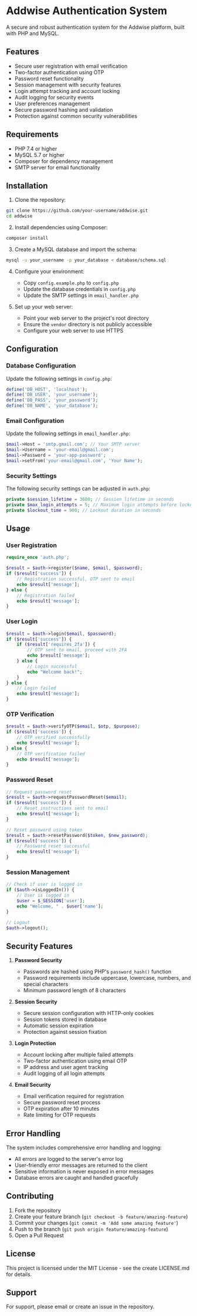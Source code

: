 # Addwise Authentication System

A secure and robust authentication system for the Addwise platform, built with PHP and MySQL.

## Features

- Secure user registration with email verification
- Two-factor authentication using OTP
- Password reset functionality
- Session management with security features
- Login attempt tracking and account locking
- Audit logging for security events
- User preferences management
- Secure password hashing and validation
- Protection against common security vulnerabilities

## Requirements

- PHP 7.4 or higher
- MySQL 5.7 or higher
- Composer for dependency management
- SMTP server for email functionality

## Installation

1. Clone the repository:
```bash
git clone https://github.com/your-username/addwise.git
cd addwise
```

2. Install dependencies using Composer:
```bash
composer install
```

3. Create a MySQL database and import the schema:
```bash
mysql -u your_username -p your_database < database/schema.sql
```

4. Configure your environment:
   - Copy `config.example.php` to `config.php`
   - Update the database credentials in `config.php`
   - Update the SMTP settings in `email_handler.php`

5. Set up your web server:
   - Point your web server to the project's root directory
   - Ensure the `vendor` directory is not publicly accessible
   - Configure your web server to use HTTPS

## Configuration

### Database Configuration
Update the following settings in `config.php`:
```php
define('DB_HOST', 'localhost');
define('DB_USER', 'your_username');
define('DB_PASS', 'your_password');
define('DB_NAME', 'your_database');
```

### Email Configuration
Update the following settings in `email_handler.php`:
```php
$mail->Host = 'smtp.gmail.com'; // Your SMTP server
$mail->Username = 'your-email@gmail.com';
$mail->Password = 'your-app-password';
$mail->setFrom('your-email@gmail.com', 'Your Name');
```

### Security Settings
The following security settings can be adjusted in `auth.php`:
```php
private $session_lifetime = 3600; // Session lifetime in seconds
private $max_login_attempts = 5; // Maximum login attempts before lockout
private $lockout_time = 900; // Lockout duration in seconds
```

## Usage

### User Registration
```php
require_once 'auth.php';

$result = $auth->register($name, $email, $password);
if ($result['success']) {
    // Registration successful, OTP sent to email
    echo $result['message'];
} else {
    // Registration failed
    echo $result['message'];
}
```

### User Login
```php
$result = $auth->login($email, $password);
if ($result['success']) {
    if ($result['requires_2fa']) {
        // OTP sent to email, proceed with 2FA
        echo $result['message'];
    } else {
        // Login successful
        echo "Welcome back!";
    }
} else {
    // Login failed
    echo $result['message'];
}
```

### OTP Verification
```php
$result = $auth->verifyOTP($email, $otp, $purpose);
if ($result['success']) {
    // OTP verified successfully
    echo $result['message'];
} else {
    // OTP verification failed
    echo $result['message'];
}
```

### Password Reset
```php
// Request password reset
$result = $auth->requestPasswordReset($email);
if ($result['success']) {
    // Reset instructions sent to email
    echo $result['message'];
}

// Reset password using token
$result = $auth->resetPassword($token, $new_password);
if ($result['success']) {
    // Password reset successful
    echo $result['message'];
}
```

### Session Management
```php
// Check if user is logged in
if ($auth->isLoggedIn()) {
    // User is logged in
    $user = $_SESSION['user'];
    echo "Welcome, " . $user['name'];
}

// Logout
$auth->logout();
```

## Security Features

1. **Password Security**
   - Passwords are hashed using PHP's `password_hash()` function
   - Password requirements include uppercase, lowercase, numbers, and special characters
   - Minimum password length of 8 characters

2. **Session Security**
   - Secure session configuration with HTTP-only cookies
   - Session tokens stored in database
   - Automatic session expiration
   - Protection against session fixation

3. **Login Protection**
   - Account locking after multiple failed attempts
   - Two-factor authentication using email OTP
   - IP address and user agent tracking
   - Audit logging of all login attempts

4. **Email Security**
   - Email verification required for registration
   - Secure password reset process
   - OTP expiration after 10 minutes
   - Rate limiting for OTP requests

## Error Handling

The system includes comprehensive error handling and logging:
- All errors are logged to the server's error log
- User-friendly error messages are returned to the client
- Sensitive information is never exposed in error messages
- Database errors are caught and handled gracefully

## Contributing

1. Fork the repository
2. Create your feature branch (`git checkout -b feature/amazing-feature`)
3. Commit your changes (`git commit -m 'Add some amazing feature'`)
4. Push to the branch (`git push origin feature/amazing-feature`)
5. Open a Pull Request

## License

This project is licensed under the MIT License - see the create LICENSE.md for details.

## Support

For support, please email  or create an issue in the repository. 
